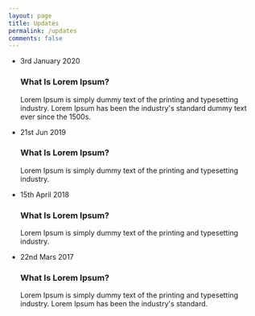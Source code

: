 ```yaml
---
layout: page
title: Updates
permalink: /updates
comments: false
---
```

<!--
<html>
<head>
<link rel="stylesheet" type="text/css" href="https://anjugopinath.github.io/styles/updates.css">
</head>
<body>

<div class="timeline">
  <div class="outer">
    <div class="card">
      <div class="info">
        <h3 class="title">Title 1</h3>
        <p>Lorem ipsum dolor sit amet, consectetur adipiscing elit, sed do eiusmod tempor incididunt ut labore et dolore magna aliqua. Ut enim ad minim veniam, quis nostrud exercitation ullamco laboris nisi ut aliquip ex ea commodo consequat. </p>
      </div>
    </div>
    <div class="card">
      <div class="info">
        <h3 class="title">Title 2</h3>
        <p>Lorem ipsum dolor sit amet, consectetur adipiscing elit, sed do eiusmod tempor incididunt ut labore et dolore magna aliqua. Ut enim ad minim veniam, quis nostrud exercitation ullamco laboris nisi ut aliquip ex ea commodo consequat. </p>
      </div>
    </div>
    <div class="card">
      <div class="info">
        <h3 class="title">Title 3</h3>
        <p>Lorem ipsum dolor sit amet, consectetur adipiscing elit, sed do eiusmod tempor incididunt ut labore et dolore magna aliqua. Ut enim ad minim veniam, quis nostrud exercitation ullamco laboris nisi ut aliquip ex ea commodo consequat. </p>
      </div>
    </div>
    <div class="card">
      <div class="info">
        <h3 class="title">Title 4</h3>
        <p>Lorem ipsum dolor sit amet, consectetur adipiscing elit, sed do eiusmod tempor incididunt ut labore et dolore magna aliqua. Ut enim ad minim veniam, quis nostrud exercitation ullamco laboris nisi ut aliquip ex ea commodo consequat. </p>
      </div>
    </div>
    <div class="card">
      <div class="info">
        <h3 class="title">Title 5</h3>
        <p>Lorem ipsum dolor sit amet, consectetur adipiscing elit, sed do eiusmod tempor incididunt ut labore et dolore magna aliqua. Ut enim ad minim veniam, quis nostrud exercitation ullamco laboris nisi ut aliquip ex ea commodo consequat. </p>
      </div>
    </div>
  </div>
</div>
  
  </body>
</html>
-->

<html>
<head>
  <title>Pure CSS Timeline Design With Cool Hover Effects</title>
  <meta name="viewport" content="width=device-width, initial-scale=1.0">
  <link rel="stylesheet" type="text/css" href="https://anjugopinath.github.io/styles/updates.css">
</head>
<body>
  <div class="timeline">
    <ul>
      <li>
        <span>3rd January 2020</span>
        <div class="content">
          <h3>What Is Lorem Ipsum?</h3>
          <p>
            Lorem Ipsum is simply dummy text of the printing and typesetting industry. Lorem Ipsum has been the industry's standard dummy text ever since the 1500s.
          </p>
        </div>
      </li>
      <li>
        <span>21st Jun 2019</span>
        <div class="content">
          <h3>What Is Lorem Ipsum?</h3>
          <p>
            Lorem Ipsum is simply dummy text of the printing and typesetting industry.
          </p>
        </div>
      </li>
      <li>
        <span>15th April 2018</span>
        <div class="content">
          <h3>What Is Lorem Ipsum?</h3>
          <p>
            Lorem Ipsum is simply dummy text of the printing and typesetting industry.
          </p>
        </div>
      </li>
      <li>
        <span>22nd Mars 2017</span>
        <div class="content">
          <h3>What Is Lorem Ipsum?</h3>
          <p>
            Lorem Ipsum is simply dummy text of the printing and typesetting industry. Lorem Ipsum has been the industry's standard.
          </p>
        </div>
      </li>
    </ul>
  </div>

</body>
</html>


